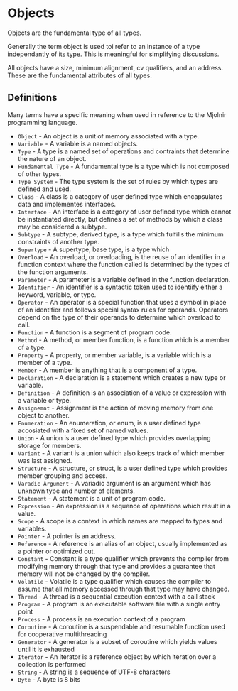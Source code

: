 # Objects

Objects are the fundamental type of all types.

Generally the term object is used toi refer to an instance of a type independantly of its type.
This is meaningful for simplifying discussions.

All objects have a size, minimum alignment, cv qualifiers, and an address.
These are the fundamental attributes of all types.

## Definitions

Many terms have a specific meaning when used in reference to the Mjolnir programming language.

- `Object` - An object is a unit of memory associated with a type.
- `Variable` - A variable is a named objects.
- `Type` - A type is a named set of operations and contraints that determine the nature of an object.
- `Fundamental Type` - A fundamental type is a type which is not composed of other types.
- `Type System` - The type system is the set of rules by which types are defined and used.
- `Class` - A class is a category of user defined type which encapsulates data and implementes interfaces.
- `Interface` - An interface is a category of user defined type which cannot be instantiated directly, but defines a set of methods by which a class may be considered a subtype.
- `Subtype` - A subtype, derived type, is a type which fulfills the minimum constraints of another type.
- `Supertype` - A supertype, base type, is a type which
- `Overload` - An overload, or overloading, is the reuse of an identifier in a function context where the function called is determined by the types of the function arguments.
- `Parameter` - A parameter is a variable defined in the function declaration.
- `Identifier` - An identifier is a syntactic token used to identiify either a keyword, variable, or type.
- `Operator` - An operator is a special function that uses a symbol in place of an identifier and follows special syntax rules for operands. Operators depend on the type of their operands to determine which overload to call.
- `Function` - A function is a segment of program code.
- `Method` - A method, or member function, is a function which is a member of a type.
- `Property` - A property, or member variable, is a variable which is a member of a type.
- `Member` - A member is anything that is a component of a type.
- `Declaration` - A declaration is a statement which creates a new type or variable.
- `Definition` - A definition is an association of a value or expression with a variable or type.
- `Assignemnt` - Assignment is the action of moving memory from one object to another.
- `Enumeration` - An enumeration, or enum, is a user defined type accosiated with a fixed set of named values.
- `Union` - A union is a user defined type which provides overlapping storage for members.
- `Variant` - A variant is a union which also keeps track of which member was last assigned.
- `Structure` - A structure, or struct, is a user defined type which provides member grouping and access.
- `Varadic Argument` - A variadic argument is an argument which has unknown type and number of elements.
- `Statement` - A statement is a unit of program code.
- `Expression` - An expression is a sequence of operations which result in a value.
- `Scope` - A scope is a context in which names are mapped to types and variables.
- `Pointer` - A pointer is an address.
- `Reference` - A reference is an alias of an object, usually implemented as a pointer or optimized out.
- `Constant` - Constant is a type qualifier which prevents the compiler from modifying memory through that type and provides a guarantee that memory will not be changed by the compiler.
- `Volatile` - Volatile is a type qualifier which causes the compiler to assume that all memory accessed through that type may have changed.
- `Thread` - A thread is a sequential execution context with a call stack
- `Program` - A program is an executable software file with a single entry point
- `Process` - A process is an execution context of a program
- `Coroutine` - A coroutine is a suspendable and resumable function used for cooperative multithreading
- `Generator` - A generator is a subset of coroutine which yields values until it is exhausted
- `Iterator` - An iterator is a reference object by which iteration over a collection is performed
- `String` - A string is a sequence of UTF-8 characters
- `Byte` - A byte is 8 bits
